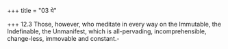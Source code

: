 +++
title = "03 ये"

+++
12.3 Those, however, who meditate in every way on the Immutable, the
Indefinable, the Unmanifest, which is all-pervading, incomprehensible,
change-less, immovable and constant.-

